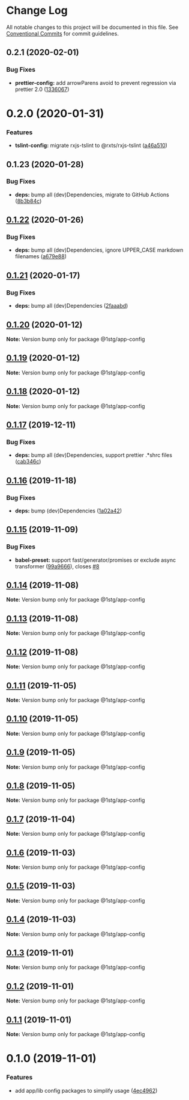 # Change Log

All notable changes to this project will be documented in this file.
See [Conventional Commits](https://conventionalcommits.org) for commit guidelines.

## 0.2.1 (2020-02-01)


### Bug Fixes

* **prettier-config:** add arrowParens avoid to prevent regression via prettier 2.0 ([1336067](https://github.com/1stG/configs/commit/1336067722a0f86c3040a185b01ba1b9aaee112d))





# 0.2.0 (2020-01-31)


### Features

* **tslint-config:** migrate rxjs-tslint to @rxts/rxjs-tslint ([a46a510](https://github.com/1stG/configs/commit/a46a510829a8eacbdda062223e2fd7749a899779))





## 0.1.23 (2020-01-28)


### Bug Fixes

* **deps:** bump all (dev)Dependencies, migrate to GitHub Actions ([8b3b84c](https://github.com/1stG/configs/commit/8b3b84cdba15439891bb5650d11dbac51ceb8eca))





## [0.1.22](https://github.com/1stG/configs/compare/@1stg/app-config@0.1.21...@1stg/app-config@0.1.22) (2020-01-26)


### Bug Fixes

* **deps:** bump all (dev)Dependencies, ignore UPPER_CASE markdown filenames ([a679e88](https://github.com/1stG/configs/commit/a679e88b31383b94d889a9a7de9aff1b14d2e91c))





## [0.1.21](https://github.com/1stG/configs/compare/@1stg/app-config@0.1.20...@1stg/app-config@0.1.21) (2020-01-17)


### Bug Fixes

* **deps:** bump all (dev)Dependencies ([2faaabd](https://github.com/1stG/configs/commit/2faaabd1de4072bbad92a891457c714aec468f99))





## [0.1.20](https://github.com/1stG/configs/compare/@1stg/app-config@0.1.19...@1stg/app-config@0.1.20) (2020-01-12)

**Note:** Version bump only for package @1stg/app-config





## [0.1.19](https://github.com/1stG/configs/compare/@1stg/app-config@0.1.18...@1stg/app-config@0.1.19) (2020-01-12)

**Note:** Version bump only for package @1stg/app-config





## [0.1.18](https://github.com/1stG/configs/compare/@1stg/app-config@0.1.17...@1stg/app-config@0.1.18) (2020-01-12)

**Note:** Version bump only for package @1stg/app-config





## [0.1.17](https://github.com/1stG/configs/compare/@1stg/app-config@0.1.16...@1stg/app-config@0.1.17) (2019-12-11)


### Bug Fixes

* **deps:** bump all (dev)Dependencies, support prettier .*shrc files ([cab346c](https://github.com/1stG/configs/commit/cab346c8d6b41197bfddc2ff408e92e58816661d))





## [0.1.16](https://github.com/1stG/configs/compare/@1stg/app-config@0.1.15...@1stg/app-config@0.1.16) (2019-11-18)


### Bug Fixes

* **deps:** bump (dev)Dependencies ([1a02a42](https://github.com/1stG/configs/commit/1a02a42ea2b786a8f59c46214fc05e82291febd4))





## [0.1.15](https://github.com/1stG/configs/compare/@1stg/app-config@0.1.14...@1stg/app-config@0.1.15) (2019-11-09)


### Bug Fixes

* **babel-preset:** support fast/generator/promises or exclude async transformer ([99a9666](https://github.com/1stG/configs/commit/99a9666a2228ea66de3b81d4bad4707ecba7232e)), closes [#8](https://github.com/1stG/configs/issues/8)





## [0.1.14](https://github.com/1stG/configs/compare/@1stg/app-config@0.1.13...@1stg/app-config@0.1.14) (2019-11-08)

**Note:** Version bump only for package @1stg/app-config





## [0.1.13](https://github.com/1stG/configs/compare/@1stg/app-config@0.1.12...@1stg/app-config@0.1.13) (2019-11-08)

**Note:** Version bump only for package @1stg/app-config





## [0.1.12](https://github.com/1stG/configs/compare/@1stg/app-config@0.1.11...@1stg/app-config@0.1.12) (2019-11-08)

**Note:** Version bump only for package @1stg/app-config





## [0.1.11](https://github.com/1stG/configs/compare/@1stg/app-config@0.1.10...@1stg/app-config@0.1.11) (2019-11-05)

**Note:** Version bump only for package @1stg/app-config





## [0.1.10](https://github.com/1stG/configs/compare/@1stg/app-config@0.1.9...@1stg/app-config@0.1.10) (2019-11-05)

**Note:** Version bump only for package @1stg/app-config





## [0.1.9](https://github.com/1stG/configs/compare/@1stg/app-config@0.1.8...@1stg/app-config@0.1.9) (2019-11-05)

**Note:** Version bump only for package @1stg/app-config





## [0.1.8](https://github.com/1stG/configs/compare/@1stg/app-config@0.1.7...@1stg/app-config@0.1.8) (2019-11-05)

**Note:** Version bump only for package @1stg/app-config





## [0.1.7](https://github.com/1stG/configs/compare/@1stg/app-config@0.1.6...@1stg/app-config@0.1.7) (2019-11-04)

**Note:** Version bump only for package @1stg/app-config





## [0.1.6](https://github.com/1stG/configs/compare/@1stg/app-config@0.1.5...@1stg/app-config@0.1.6) (2019-11-03)

**Note:** Version bump only for package @1stg/app-config





## [0.1.5](https://github.com/1stG/configs/compare/@1stg/app-config@0.1.4...@1stg/app-config@0.1.5) (2019-11-03)

**Note:** Version bump only for package @1stg/app-config





## [0.1.4](https://github.com/1stG/configs/compare/@1stg/app-config@0.1.3...@1stg/app-config@0.1.4) (2019-11-03)

**Note:** Version bump only for package @1stg/app-config





## [0.1.3](https://github.com/1stG/configs/compare/@1stg/app-config@0.1.2...@1stg/app-config@0.1.3) (2019-11-01)

**Note:** Version bump only for package @1stg/app-config





## [0.1.2](https://github.com/1stG/configs/compare/@1stg/app-config@0.1.1...@1stg/app-config@0.1.2) (2019-11-01)

**Note:** Version bump only for package @1stg/app-config





## [0.1.1](https://github.com/1stG/configs/compare/@1stg/app-config@0.1.0...@1stg/app-config@0.1.1) (2019-11-01)

**Note:** Version bump only for package @1stg/app-config





# 0.1.0 (2019-11-01)


### Features

* add app/lib config packages to simplify usage ([4ec4962](https://github.com/1stG/configs/commit/4ec49627d412ac44e917c10e10b0891480664d0e))
